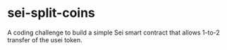 # sei-split-coins
A coding challenge to build a simple Sei smart contract that allows 1-to-2 transfer of the usei token.
